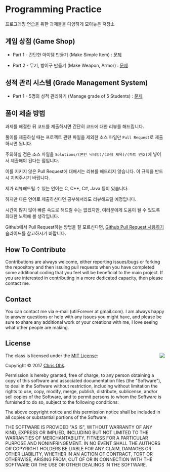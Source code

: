 # Programming Practice

프로그래밍 연습을 위한 과제들을 다양하게 모아놓은 저장소

## 게임 상점 (Game Shop)

- Part 1 - 간단한 아이템 만들기 (Make Simple Item) : [문제](https://github.com/utilForever/ProgrammingPractice/blob/master/Problems/Game%20Shop/Game%20Shop%2C%20Part%201.md)

- Part 2 - 무기, 방어구 만들기 (Make Weapon, Armor) : [문제](https://github.com/utilForever/ProgrammingPractice/blob/master/Problems/Game%20Shop/Game%20Shop%2C%20Part%202.md)

## 성적 관리 시스템 (Grade Management System)

- Part 1 - 5명의 성적 관리하기 (Manage grade of 5 Students) : [문제](https://github.com/utilForever/ProgrammingPractice/blob/master/Problems/Grade%20Management%20System/Grade%20Management%20System%2C%20Part%201.md)

## 풀이 제출 방법

과제를 해결한 뒤 코드를 제출하시면 간단히 코드에 대한 리뷰를 해드립니다.

풀이를 제출하실 때는 프로젝트 관련 파일을 제외한 소스 파일만 ```Pull Request```로 제출하시면 됩니다.

주의하실 점은 소스 파일을 ```Solutions/(본인 닉네임)/(과제 제목)/(파트 번호)```에 넣어서 제출해야 된다는 점입니다.

이를 지키지 않은 Pull Request에 대해서는 리뷰를 해드리지 않습니다. 이 규칙을 반드시 지켜주시기 바랍니다.

제가 리뷰해드릴 수 있는 언어는 C, C++, C#, Java 등이 있습니다.

하지만 다른 언어로 제출하신다면 공부해서라도 리뷰해드릴 예정입니다.

시간이 많지 않아 빠른 속도로 해드릴 수는 없겠지만, 여러분에게 도움이 될 수 있도록 최대한 노력해 볼 생각입니다.

Github에서 Pull Request하는 방법을 잘 모르신다면, [Github Pull Request 사용하기](http://www.slideshare.net/jungseobshin/github-pull-request) 슬라이드를 참고하시기 바랍니다.

## How To Contribute

Contributions are always welcome, either reporting issues/bugs or forking the repository and then issuing pull requests when you have completed some additional coding that you feel will be beneficial to the main project. If you are interested in contributing in a more dedicated capacity, then please contact me.

## Contact

You can contact me via e-mail (utilForever at gmail.com). I am always happy to answer questions or help with any issues you might have, and please be sure to share any additional work or your creations with me, I love seeing what other people are making.

## License

<img align="right" src="http://opensource.org/trademarks/opensource/OSI-Approved-License-100x137.png">

The class is licensed under the [MIT License](http://opensource.org/licenses/MIT):

Copyright &copy; 2017 [Chris Ohk](http://www.github.com/utilForever).

Permission is hereby granted, free of charge, to any person obtaining a copy of this software and associated documentation files (the "Software"), to deal in the Software without restriction, including without limitation the rights to use, copy, modify, merge, publish, distribute, sublicense, and/or sell copies of the Software, and to permit persons to whom the Software is furnished to do so, subject to the following conditions:

The above copyright notice and this permission notice shall be included in all copies or substantial portions of the Software.

THE SOFTWARE IS PROVIDED "AS IS", WITHOUT WARRANTY OF ANY KIND, EXPRESS OR IMPLIED, INCLUDING BUT NOT LIMITED TO THE WARRANTIES OF MERCHANTABILITY, FITNESS FOR A PARTICULAR PURPOSE AND NONINFRINGEMENT. IN NO EVENT SHALL THE AUTHORS OR COPYRIGHT HOLDERS BE LIABLE FOR ANY CLAIM, DAMAGES OR OTHER LIABILITY, WHETHER IN AN ACTION OF CONTRACT, TORT OR OTHERWISE, ARISING FROM, OUT OF OR IN CONNECTION WITH THE SOFTWARE OR THE USE OR OTHER DEALINGS IN THE SOFTWARE.